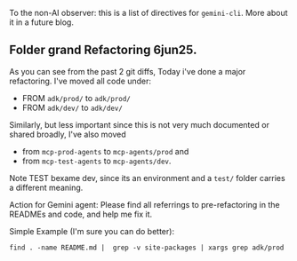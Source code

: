 To the non-AI observer: this is a list of directives for `gemini-cli`. More about it in a future blog.

## Folder grand Refactoring  6jun25.

As you can see from the past 2 git diffs, Today i've done a major refactoring.
I've moved all code under:
* FROM `adk/prod/` to `adk/prod/`
* FROM `adk/dev/` to `adk/dev/`

Similarly, but less important since this is not very much documented or shared broadly, I've also moved
* from `mcp-prod-agents` to `mcp-agents/prod` and
* from `mcp-test-agents` to `mcp-agents/dev`.

Note TEST bexame dev, since its an environment and a `test/` folder carries a different meaning.

Action for Gemini agent: Please find all referrings to pre-refactoring in the READMEs and code, and help me fix it.

Simple Example (I'm sure you can do better):

`find . -name README.md |  grep -v site-packages | xargs grep adk/prod`
